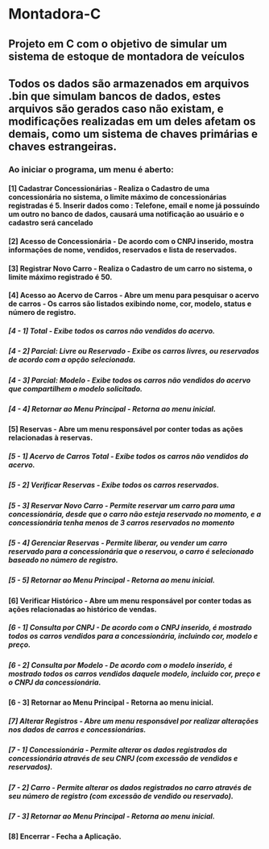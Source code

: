 # Montadora-C
## Projeto em C com o objetivo de simular um sistema de estoque de montadora de veículos
## Todos os dados são armazenados em arquivos .bin que simulam bancos de dados, estes arquivos são gerados caso não existam, e modificações realizadas em um deles afetam os demais, como um sistema de chaves primárias e chaves estrangeiras.
### Ao iniciar o programa, um menu é aberto:
#### [1] Cadastrar Concessionárias - Realiza o Cadastro de uma concessionária no sistema, o limite máximo de concessionárias registradas é 5. Inserir dados como : Telefone, email e nome já possuíndo um outro no banco de dados, causará uma notificação ao usuário e o cadastro será cancelado
#### [2] Acesso de Concessionária - De acordo com o CNPJ inserido, mostra informações de nome, vendidos, reservados e lista de reservados.
#### [3] Registrar Novo Carro - Realiza o Cadastro de um carro no sistema, o limite máximo registrado é 50.
#### [4] Acesso ao Acervo de Carros - Abre um menu para pesquisar o acervo de carros - Os carros são listados exibindo nome, cor, modelo, status e número de registro.
##### [4 - 1] Total - Exibe todos os carros não vendidos do acervo.
##### [4 - 2] Parcial: Livre ou Reservado - Exibe os carros livres, ou reservados de acordo com a opção selecionada.
##### [4 - 3] Parcial: Modelo - Exibe todos os carros não vendidos do acervo que compartilhem o modelo solicitado.
##### [4 - 4] Retornar ao Menu Principal - Retorna ao menu inicial.
#### [5] Reservas - Abre um menu responsável por conter todas as ações relacionadas à reservas.
##### [5 - 1] Acervo de Carros Total - Exibe todos os carros não vendidos do acervo.
##### [5 - 2] Verificar Reservas - Exibe todos os carros reservados.
##### [5 - 3] Reservar Novo Carro - Permite reservar um carro para uma concessionária, desde que o carro não esteja reservado no momento, e a concessionária tenha menos de 3 carros reservados no momento
##### [5 - 4] Gerenciar Reservas - Permite liberar, ou vender um carro reservado para a concessionária que o reservou, o carro é selecionado baseado no número de registro.
##### [5 - 5] Retornar ao Menu Principal - Retorna ao menu inicial.
#### [6] Verificar Histórico - Abre um menu responsável por conter todas as ações relacionadas ao histórico de vendas.
##### [6 - 1] Consulta por CNPJ - De acordo com o CNPJ inserido, é mostrado todos os carros vendidos para a concessionária, incluindo cor, modelo e preço.
##### [6 - 2] Consulta por Modelo - De acordo com o modelo inserido, é mostrado todos os carros vendidos daquele modelo, incluido cor, preço e o CNPJ da concessionária.
#### [6 - 3] Retornar ao Menu Principal - Retorna ao menu inicial.
##### [7] Alterar Registros - Abre um menu responsável por realizar alterações nos dados de carros e concessionárias.
##### [7 - 1] Concessionária - Permite alterar os dados registrados da concessionária através de seu CNPJ (com excessão de vendidos e reservados).
##### [7 - 2] Carro - Permite alterar os dados registrados no carro através de seu número de registro (com excessão de vendido ou reservado).
##### [7 - 3] Retornar ao Menu Principal - Retorna ao menu inicial.
#### [8] Encerrar - Fecha a Aplicação.

